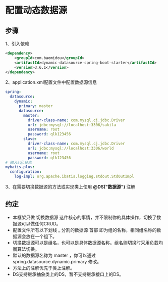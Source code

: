 # 配置动态数据源
## 步骤
1、引入依赖
```xml
<dependency>
    <groupId>com.baomidou</groupId>
    <artifactId>dynamic-datasource-spring-boot-starter</artifactId>
    <version>3.6.1</version>
</dependency>
```
2、application.xml配置文件中配置数据源信息
```yaml
spring:
  datasource:
    dynamic:
      primary: master
      datasource:
        master:
          driver-class-name: com.mysql.cj.jdbc.Driver
          url: jdbc:mysql://localhost:3306/sakila
          username: root
          password: qlk123456
        slave:
          driver-class-name: com.mysql.cj.jdbc.Driver
          url: jdbc:mysql://localhost:3306/world
          username: root
          password: qlk123456
# 输入sql日志
mybatis-plus:
  configuration:
    log-impl: org.apache.ibatis.logging.stdout.StdOutImpl
```
3、在需要切换数据源的方法或实现类上使用 **@DS("数据源")** 注解

## 约定
- 本框架只做 切换数据源 这件核心的事情，并不限制你的具体操作，切换了数据源可以做任何CRUD。
- 配置文件所有以下划线 _ 分割的数据源 首部 即为组的名称，相同组名称的数据源会放在一个组下。
- 切换数据源可以是组名，也可以是具体数据源名称。组名则切换时采用负载均衡算法切换。
- 默认的数据源名称为 master ，你可以通过 spring.datasource.dynamic.primary 修改。
- 方法上的注解优先于类上注解。
- DS支持继承抽象类上的DS，暂不支持继承接口上的DS。
